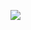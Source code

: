 ![](https://res.cloudinary.com/dwz6t9jry/image/upload/v1704476820/Screenshot_2024-01-05_131157_ktcyyq.png)
